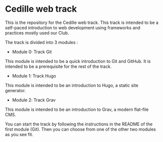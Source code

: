 # Cedille web track

This is the repository for the Cedille web track. This track is intended to be a
self-paced introduction to web development using frameworks and practices mostly
used our Club.

The track is divided into 3 modules :

- Module 0: Track Git

This module is intended to be a quick introduction to Git and GitHub. It is
intended to be a prerequisite for the rest of the track.

- Module 1: Track Hugo

This module is intended to be an introduction to Hugo, a static site generator.

- Module 2: Track Grav

This module is intended to be an introduction to Grav, a modern flat-file CMS.

You can start the track by following the instructions in the README of the first
module (Git). Then you can choose from one of the other two modules as you see
fit.
